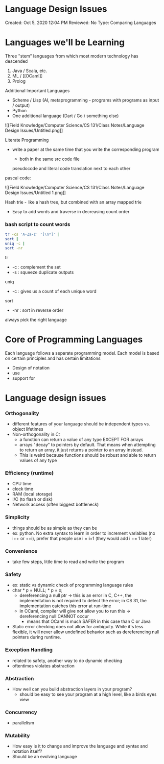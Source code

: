# Language Design Issues

Created: Oct 5, 2020 12:04 PM
Reviewed: No
Type: Comparing Languages

# Languages we'll be Learning

Three "stem" languages from which most modern technology has descended

1. Java / Scala, etc.
2. ML / [[OCaml]]
3. Prolog

Additional Important Languages

- Scheme / Lisp (AI, metaprogramming - programs with programs as input / output)
- Python
- One additional language (Dart / Go / something else)

![[Field Knowledge/Computer Science/CS 131/Class Notes/Language Design Issues/Untitled.png]]

Literate Programming 

- write a paper at the same time that you write the corresponding program
    - both in the same src code file

    pseudocode and literal code translation next to each other

pascal code: 

![[Field Knowledge/Computer Science/CS 131/Class Notes/Language Design Issues/Untitled 1.png]]

Hash trie - like a hash tree, but combined with an array mapped trie

- Easy to add words and traverse in decreasing count order

### bash script to count words

```bash
tr -cs 'A-Za-z' '[\n*]' |
sort |
uniq -c |
sort -nr
```

tr

- -c : complement the set
- -s : squeeze duplicate outputs

uniq

- -c : gives us a count of each unique word

sort 

- -nr : sort in reverse order

always pick the right language

# Core of Programming Languages

Each language follows a separate programming model. Each model is based on certain principles and has certain limitations

- Design of notation
- use
- support for

# Language design issues

### Orthogonality

- different features of your language should be independent types vs. object lifetimes
- Non-orthogonality in C:
    - a function can return a value of any type EXCEPT FOR arrays
    - arrays "decay" to pointers by default. That means when attempting to return an array, it just returns a pointer to an array instead.
    - This is weird because functions should be robust and able to return values of any type

### Efficiency (runtime)

- CPU time
- clock time
- RAM (local storage)
- I/O (to flash or disk)
- Network access (often biggest bottleneck)

### Simplicity

- things should be as simple as they can be
- ex: python. No extra syntax to learn in order to increment variables (no i++ or ++i), prefer that people use i = i+1 (they would add i += 1 later)

### Convenience

- take few steps, little time to read and write the program

### Safety

- ex: static vs dynamic check of programming language rules
- char * p = NULL; * p = x;
    - dereferencing a null ptr → this is an error in C, C++, the implementation is not required to detect the error; in CS 31, the implementation catches this error at run-time
    - in OCaml, compiler will give not allow you to run this → dereferencing null CANNOT occur
        - means that OCaml is much SAFER in this case than C or Java
- Static error checking does not allow for ambiguity. While it's less flexible, it will never allow undefined behavior such as dereferencing null pointers during runtime.

### Exception Handling

- related to safety, another way to do dynamic checking
- oftentimes violates abstraction

### Abstraction

- How well can you build abstraction layers in your program?
    - should be easy to see your program at a high level, like a birds eyes view

### Concurrency

- parallelism

### Mutability

- How easy is it to change and improve the language and syntax and notation itself?
- Should be an evolving language